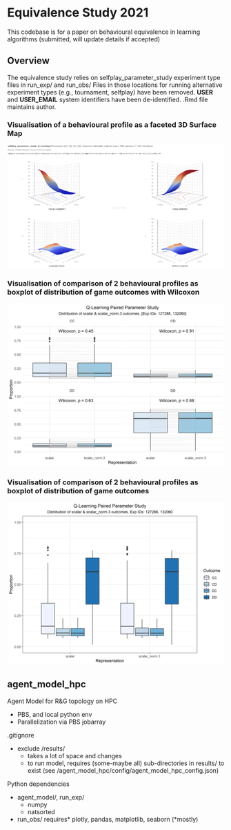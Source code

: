 # Equivalence Study 2021

This codebase is for a paper on behavioural equivalence in learning algorithms (submitted, will update details if accepted)

## Overview
The equivalence study relies on selfplay_parameter_study experiment type files in run_exp/ and run_obs/
Files in those locations for running alternative experiment types (e.g., tournament, selfplay) have been removed.
__USER__ and __USER_EMAIL__ system identifiers have been de-identified. .Rmd file maintains author.

### Visualisation of a behavioural profile as a faceted 3D Surface Map
![3D Surface Map of Q-Learning game outcomes](https://github.com/simoncstanton/equivalence_study/blob/main/docs/exp_id_127288_q-learning-pd-scalar_selfplay_parameter_study.png?raw=true)

### Visualisation of comparison of 2 behavioural profiles as boxplot of distribution of game outcomes with Wilcoxon
![Boxplot equivalence Q-Learning - Wilcoxon](https://github.com/simoncstanton/equivalence_study/blob/main/docs/compare_transforms_qlearning_127288_132060_facet_boxplot_paired_lines.png?raw=true)

### Visualisation of comparison of 2 behavioural profiles as boxplot of distribution of game outcomes
![Boxplot equivalence Q-Learning](https://github.com/simoncstanton/equivalence_study/blob/main/docs/compare_transforms_qlearning_127288_132060_grouped_boxplot.png?raw=trueE)

## agent_model_hpc
Agent Model for R&amp;G topology on HPC
- PBS, and local python env
- Parallelization via PBS jobarray

.gitignore
- exclude /results/ 
  - takes a lot of space and changes
  - to run model, requires (some-maybe all) sub-directories in results/ to exist (see /agent_model_hpc/config/agent_model_hpc_config.json)


Python dependencies
- agent_model/, run_exp/
  - numpy
  - natsorted
- run_obs/ requires* plotly, pandas, matplotlib, seaborn (*mostly)
